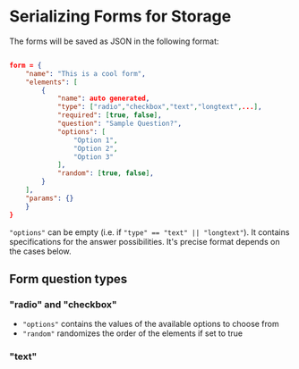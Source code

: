 # Serializing Forms for Storage

The forms will be saved as JSON in the following format:

```json

form = {
    "name": "This is a cool form",
    "elements": [
        {
            "name": auto generated,
            "type": ["radio","checkbox","text","longtext",...],
            "required": [true, false],
            "question": "Sample Question?",
            "options": [
                "Option 1",
                "Option 2",
                "Option 3"
            ],
            "random": [true, false],
        }
    ],
    "params": {}
    }
}
```

`"options"` can be empty (i.e. if `"type" == "text" || "longtext"`). It contains specifications for the answer possibilities. It's precise format depends on the cases below.

## Form question types

### "radio" and "checkbox"
- `"options"` contains the values of the available options to choose from
- `"random"` randomizes the order of the elements if set to true

### "text"